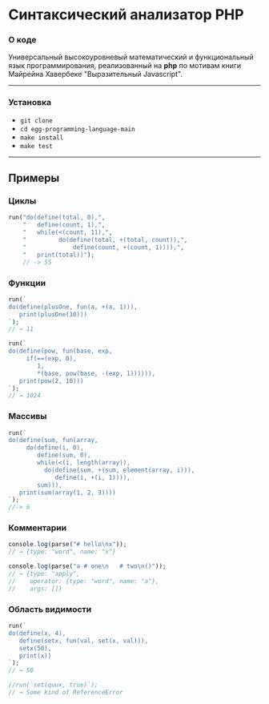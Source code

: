 # Cинтаксический анализатор PHP

### О коде

Универсальный высокоуровневый математический и функциональный язык программирования,
реализованный на **php** по мотивам книги Майрейна Хавербеке "Выразительный Javascript".

---

### Установка

* `git clone`
* `cd egg-programming-language-main`
* `make install`
* `make test`

---

## Примеры

### Циклы
```php
run("do(define(total, 0),",
    "   define(count, 1),",
    "   while(<(count, 11),",
    "         do(define(total, +(total, count)),",
    "             define(count, +(count, 1)))),",
    "   print(total))");
	// -> 55
```

### Функции
```php
run(`
do(define(plusOne, fun(a, +(a, 1))),
   print(plusOne(10)))
`);
// → 11
```

```php
run(`
do(define(pow, fun(base, exp,
     if(==(exp, 0),
        1,
        *(base, pow(base, -(exp, 1)))))),
   print(pow(2, 10)))
`);
// → 1024
```

### Массивы
```php
run(`
do(define(sum, fun(array,
     do(define(i, 0),
        define(sum, 0),
        while(<(i, length(array)),
          do(define(sum, +(sum, element(array, i))),
             define(i, +(i, 1)))),
        sum))),
   print(sum(array(1, 2, 3))))
`);
//-> 6
```

### Комментарии
```php
console.log(parse("# hello\nx"));
// → {type: "word", name: "x"}

console.log(parse("a # one\n   # two\n()"));
// → {type: "apply",
//    operator: {type: "word", name: "a"},
//    args: []}
```

### Область видимости
```php
run(`
do(define(x, 4),
   define(setx, fun(val, set(x, val))),
   setx(50),
   print(x))
`);
// → 50

//run(`set(quux, true)`);
// → Some kind of ReferenceError
```

